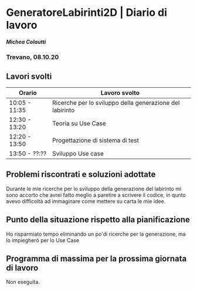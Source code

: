 # GeneratoreLabirinti2D | Diario di lavoro
##### Michea Colautti
### Trevano, 08.10.20
## Lavori svolti


|Orario        |Lavoro svolto                                            |
|--------------|---------------------------------------------------------|
|10:05 - 11:35 |Ricerche per lo sviluppo della generazione del labirinto | 
|12:30 - 13:20 |Teoria su Use Case                                       | 
|12:20 - 13:50 |Progettazione di sistema di test                         |
|13:50 - ??:?? |Sviluppo Use case                                        |
 




##  Problemi riscontrati e soluzioni adottate
Durante le mie ricerche per lo sviluppo della generazione del labirinto mi sono accorto che avrei fatto meglio a paretire a scrivere il codice, in qunto avevo difficoltà ad immaginare come mettere su carta le mie idee.


##  Punto della situazione rispetto alla pianificazione
Ho risparmiato tempo eliminando un po'di ricerche per la generazione, ma lo impiegherò per lo Use Case 

## Programma di massima per la prossima giornata di lavoro

Non eseguita.
